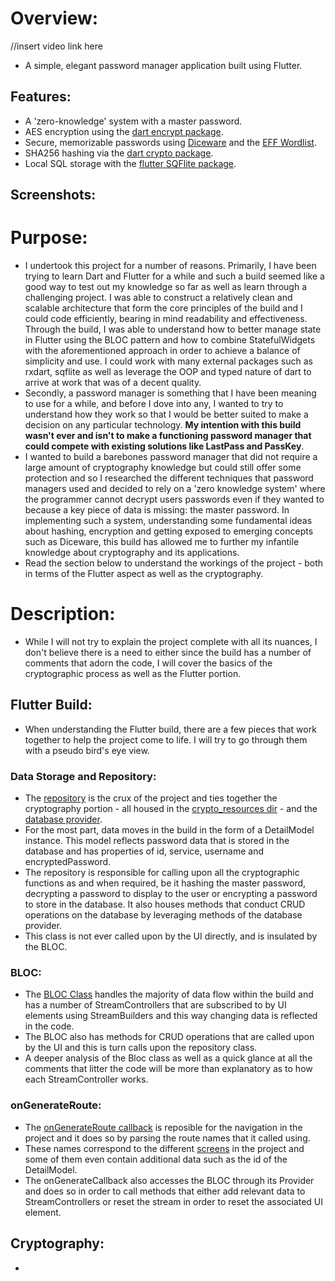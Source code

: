 # Overview:

//insert video link here

- A simple, elegant password manager application built using Flutter. 

## Features:
- A 'zero-knowledge' system with a master password.
- AES encryption using the [dart encrypt package](https://pub.dev/packages/encrypt). 
- Secure, memorizable passwords using [Diceware](https://theworld.com/~reinhold/diceware.html) and the [EFF Wordlist](https://www.eff.org/deeplinks/2016/07/new-wordlists-random-passphrases).
- SHA256 hashing via the [dart crypto package](https://pub.dev/packages/crypto).
- Local SQL storage with the [flutter SQFlite package](https://pub.dev/packages/sqflite).

## Screenshots:

# Purpose:
- I undertook this project for a number of reasons. Primarily, I have been trying to learn Dart and Flutter for a while and such a build seemed like a good way to test out my knowledge so far as well as learn through a challenging project. I was able to construct a relatively clean and scalable architecture that form the core principles of the build and I could code efficiently, bearing in mind readability and effectiveness. Through the build, I was able to understand how to better manage state in Flutter using the BLOC pattern and how to combine StatefulWidgets with the aforementioned approach in order to achieve a balance of simplicity and use. I could work with many external packages such as rxdart, sqflite as well as leverage the OOP and typed nature of dart to arrive at work that was of a decent quality.
- Secondly, a password manager is something that I have been meaning to use for a while, and before I dove into any, I wanted to try to understand how they work so that I would be better suited to make a decision on any particular technology. **My intention with this build wasn't ever and isn't to make a functioning password manager that could compete with existing solutions like LastPass and PassKey**. 
- I wanted to build a barebones password manager that did not require a large amount of cryptography knowledge but could still offer some protection and so I researched the different techniques that password managers used and decided to rely on a 'zero knowledge system' where the programmer cannot decrypt users passwords even if they wanted to because a key piece of data is missing: the master password. In implementing such a system, understanding some fundamental ideas about hashing, encryption and getting exposed to emerging concepts such as Diceware, this build has allowed me to further my infantile knowledge about cryptography and its applications. 
- Read the section below to understand the workings of the project - both in terms of the Flutter aspect as well as the cryptography. 

# Description:
- While I will not try to explain the project complete with all its nuances, I don't believe there is a need to either since the build has a number of comments that adorn the code, I will cover the basics of the cryptographic process as well as the Flutter portion. 

## Flutter Build:
- When understanding the Flutter build, there are a few pieces that work together to help the project come to life. I will try to go through them with a pseudo bird's eye view. 

### Data Storage and Repository:
- The [repository](https://github.com/akashvshroff/Safe_Flutter_App/blob/master/lib/src/resources/repository.dart) is the crux of the project and ties together the cryptography portion - all housed in the [crypto_resources dir](https://github.com/akashvshroff/Safe_Flutter_App/tree/master/lib/src/crypto_resources) - and the [database provider](https://github.com/akashvshroff/Safe_Flutter_App/blob/master/lib/src/resources/safe_db_provider.dart). 
- For the most part, data moves in the build in the form of a DetailModel instance. This model reflects password data that is stored in the database and has properties of id, service, username and encryptedPassword. 
- The repository is responsible for calling upon all the cryptographic functions as and when required, be it hashing the master password, decrypting a password to display to the user or encrypting a password to store in the database. It also houses methods that conduct CRUD operations on the database by leveraging methods of the database provider. 
- This class is not ever called upon by the UI directly, and is insulated by the BLOC. 

### BLOC:
- The [BLOC Class](https://github.com/akashvshroff/Safe_Flutter_App/blob/master/lib/src/blocs/bloc.dart) handles the majority of data flow within the build and has a number of StreamControllers that are subscribed to by UI elements using StreamBuilders and this way changing data is reflected in the code. 
- The BLOC also has methods for CRUD operations that are called upon by the UI and this is turn calls upon the repository class. 
- A deeper analysis of the Bloc class as well as a quick glance at all the comments that litter the code will be more than explanatory as to how each StreamController works. 

### onGenerateRoute:
- The [onGenerateRoute callback](https://github.com/akashvshroff/Safe_Flutter_App/blob/master/lib/src/app.dart) is reposible for the navigation in the project and it does so by parsing the route names that it called using. 
- These names correspond to the different [screens](https://github.com/akashvshroff/Safe_Flutter_App/tree/master/lib/src/screens) in the project and some of them even contain additional data such as the id of the DetailModel. 
- The onGenerateCallback also accesses the BLOC through its Provider and does so in order to call methods that either add relevant data to StreamControllers or reset the stream in order to reset the associated UI element. 

## Cryptography:
- 